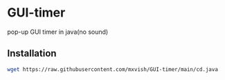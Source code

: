 # GUI-timer
pop-up GUI timer in java(no sound)

## Installation
```sh
wget https://raw.githubusercontent.com/mxvish/GUI-timer/main/cd.java
```
